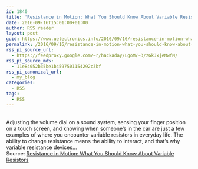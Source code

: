 ```yaml
---
id: 1840
title: 'Resistance in Motion: What You Should Know About Variable Resistors'
date: 2016-09-16T15:01:00+01:00
author: RSS reader
layout: post
guid: https://www.uelectronics.info/2016/09/16/resistance-in-motion-what-you-should-know-about-variable-resistors/
permalink: /2016/09/16/resistance-in-motion-what-you-should-know-about-variable-resistors/
rss_pi_source_url:
  - https://feedproxy.google.com/~r/hackaday/LgoM/~3/zGkJxjeMwfM/
rss_pi_source_md5:
  - 11e84052b35be1b4597501154292c3bf
rss_pi_canonical_url:
  - my_blog
categories:
  - RSS
tags:
  - RSS
---
```

&#013;  
Adjusting the volume dial on a sound system, sensing your finger position on a touch screen, and knowing when someone’s in the car are just a few examples of where you encounter variable resistors in everyday life. The ability to change resistance means the ability to interact, and that’s why variable resistance devices…&#013;  
Source: <a href="https://feedproxy.google.com/~r/hackaday/LgoM/~3/zGkJxjeMwfM/" target="_blank">Resistance in Motion: What You Should Know About Variable Resistors</a>